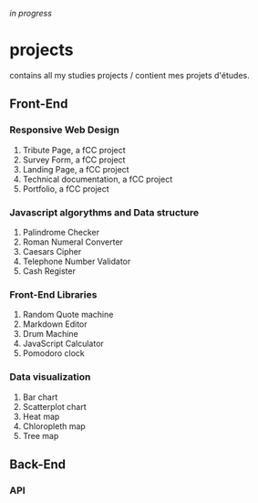 *in progress*

# projects
contains all my studies projects / contient mes projets d'études.

## Front-End

### Responsive Web Design
1. Tribute Page, a fCC project
1. Survey Form, a fCC project
1. Landing Page, a fCC project
1. Technical documentation, a fCC project
1. Portfolio, a fCC project

### Javascript algorythms and Data structure
1. Palindrome Checker
1. Roman Numeral Converter
1. Caesars Cipher
1. Telephone Number Validator
1. Cash Register

### Front-End Libraries
1. Random Quote machine
2. Markdown Editor 
3. Drum Machine
4. JavaScript Calculator
5. Pomodoro clock

### Data visualization
1. Bar chart
2. Scatterplot chart
3. Heat map
4. Chloropleth map
5. Tree map

## Back-End
### API

